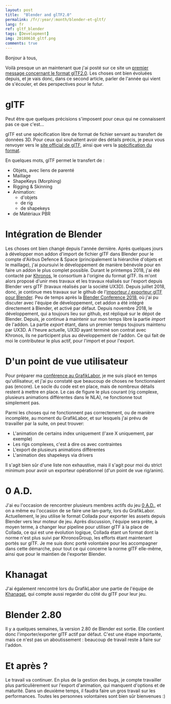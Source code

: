 ```yaml
---
layout: post
title:  "Blender and glTF2.0"
permalink: /fr/:year/:month/blender-et-gltf/
lang: fr
ref: gltf_blender
tags: [Development]
img: 20180610_gltf.png
comments: true
---
```


Bonjour à tous,

Voilà presque un an maintenant que j'ai posté sur ce site un [premier message concernant le format glTF2.0][1]. Les choses ont bien évoluées depuis, et je vais donc, dans ce second article, parler de l'année qui vient de s'écouler, et des perspectives pour le futur.

# glTF

Peut être que quelques précisions s'imposent pour ceux qui ne connaissent pas ce que c'est...  

glTF est une spécification libre de format de fichier servant au transfert de données 3D. Pour ceux qui souhaitent avoir des détails précis, je peux vous renvoyer vers le [site official de glTF][2], ainsi que vers la [spécification du format][3].  

En quelques mots, glTF permet le transfert de :

* Objets, avec liens de parenté
* Maillage
* ShapeKeys (Morphing)
* Rigging & Skinning
* Animation:
  * d'objets
  * de rig
  * de shapekeys
* de Matériaux PBR

# Intégration de Blender

Les choses ont bien changé depuis l'année dernière. Après quelques jours à développer mon addon d'import de fichier glTF dans Blender pour le compte d'Airbus Defence & Space (principalement la hiérarchie d'objets et le maillage), j'ai poursuivi le développement de manière bénévole pour en faire un addon le plus complet possible.
Durant le printemps 2018, j'ai été contacté par [Khronos][4], le consortium à l'origine du format glTF. Ils m'ont alors proposé d'unir mes travaux et les travaux réalisés sur l'export depuis Blender vers glTF (travaux réalisés par la société UX3D). Depuis juillet 2018, donc, je continue mes travaux sur le github de l'[importeur / exporteur glTF pour Blender][5].
Peu de temps après la [Blender Conference 2018][6], où j'ai pu discuter avec l'équipe de développement, cet addon a été intégré directement à Blender, et activé par défaut. Depuis novembre 2018, le développement, qui a toujours lieu sur github, est répliqué sur le dépot de Blender.
Depuis, je continue à maintenir sur mon temps libre la partie _import_ de l'addon. La partie _export_ étant, dans un premier temps toujours maintenu par UX3D. A l'heure actuelle, UX3D ayant terminé son contrat avec Khronos, ils ne participent plus au développement de l'addon. Ce qui fait de moi le contributeur le plus actif, pour l'import et pour l'export.

# D'un point de vue utilisateur

Pour préparer ma [conférence au GrafikLabor][7], je me suis placé en temps qu'utilisateur, et j'ai pu constaté que beaucoup de choses ne fonctionnaient pas (encore). Le socle du code est en place, mais de nombreux détails restent à mettre en place. Le cas de figure le plus courant (rig complexe, plusieurs animations différentes dans le NLA), ne fonctionne tout simplement pas.

Parmi les choses qui ne fonctionnent pas correctement, ou de manière incomplète, au moment du GrafikLabor, et sur lesquels j'ai prévu de travailler par la suite, on peut trouver:
* L'animation de certains index uniquement (l'axe X uniquement, par exemple)
* Les rigs complexes, c'est à dire os avec contraintes
* L'export de plusieurs animations différentes
* L'animation des shapekeys via drivers

Il s'agit bien sûr d'une liste non exhaustive, mais il s'agit pour moi du strict minimum pour avoir un exporteur opérationnel (d'un point de vue rig/anim).

# 0 A.D.

J'ai eu l'occasion de rencontrer plusieurs membres actifs du jeu [0 A.D.][8], et on a même eu l'occasion de se faire une lan-party, lors du GrafikLabor.
Actuellement, le jeu utilise le format Collada pour exporter les assets depuis Blender vers leur moteur de jeu. Après discussion, l'équipe sera prête, à moyen terme, à changer leur pipeline pour utiliser glTF à la place de Collada, ce qui est une évolution logique, Collada étant un format dont la norme n'est plus suivi par KhronosGroup, les efforts étant maintenant portés sur glTF. Je me suis donc porté volontaire pour les accompagner dans cette démarche, pour tout ce qui concerne la norme glTF elle-même, ainsi que pour le maintien de l'exporter Blender.

# Khanagat

J'ai également rencontré lors du GrafikLabor une partie de l'équipe de [Khanagat][9], qui compte aussi regarder du côté du glTF pour leur jeu.

# Blender 2.80

Il y a quelques semaines, la version 2.80 de Blender est sortie. Elle contient donc l'importer/exporter glTF actif par défaut. C'est une étape importante, mais ce n'est pas un aboutissement : beaucoup de travail reste à faire sur l'addon.

# Et après ?

Le travail va continuer. En plus de la gestion des bugs, je compte travailler plus particulièrement sur l'export d'animation, qui manquent d'options et de maturité. Dans un deuxième temps, il faudra faire un gros travail sur les performances. Toutes les personnes volontaires sont bien sûr bienvenues :)

[1]: http://julienduroure.com/fr/2018/06/blender-gltf-importer/
[2]: https://www.khronos.org/gltf/
[3]: https://github.com/KhronosGroup/glTF/blob/master/specification/2.0/README.md
[4]: https://www.khronos.org
[5]: https://github.com/KhronosGroup/glTF-Blender-IO
[6]: https://www.blender.org/conference/2018/
[7]: https://afgral.org/grafiklabor-2019
[8]: https://play0ad.com/
[9]: https://khaganat.net/
